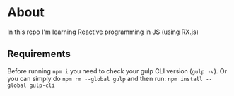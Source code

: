 # About

In this repo I'm learning Reactive programming in JS (using RX.js)

## Requirements

Before running `npm i` you need to check your gulp CLI version (`gulp -v`).
Or you can simply do `npm rm --global gulp` and then run: `npm install --global gulp-cli`